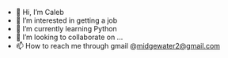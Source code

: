 - 👋 Hi, I’m Caleb
- 👀 I’m interested in getting a job
- 🌱 I’m currently learning Python
- 💞️ I’m looking to collaborate on ...
- 📫 How to reach me through gmail @midgewater2@gmail.com

<!---
WoollySeaSloth/WoollySeaSloth is a ✨ special ✨ repository because its `README.md` (this file) appears on your GitHub profile.
You can click the Preview link to take a look at your changes.
--->
